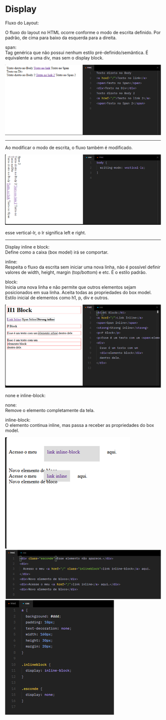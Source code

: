 <h1>Display</h1>
Fluxo do Layout:<br>

O fluxo do layout no HTML ocorre conforme o modo de escrita definido. Por padrão, de cima para baixo da esquerda para a direita.

span:<br>
Tag genérica que não possui nenhum estilo pré-definido/semântica. É equivalente a uma div, mas sem o display block.

![alt text](image.png)

----
Ao modificar o modo de escrita, o fluxo também é modificado.

![alt text](image-1.png)

esse vertical-lr, o lr significa left e right.

----

Display inline e block:<br>
Define como a caixa (box model) irá se comportar.

inline:<br>
Respeita o fluxo da escrita sem iniciar uma nova linha, não é possível definir valores de width, height, margin (top/bottom) e etc. É o estilo padrão.

block:<br>
Inicia uma nova linha e não permite que outros elementos sejam posicionados em sua linha. Aceita todas as propriedades do box model. Estilo inicial de elementos como h1, p, div e outros.

![alt text](image-2.png)

none e inline-block:<br>

none:<br>
Remove o elemento completamente da tela.

inline-block:<br>
O elemento continua inline, mas passa a receber as propriedades do box model.

![alt text](image-3.png) ![alt text](image-6.png) ![alt text](image-8.png)